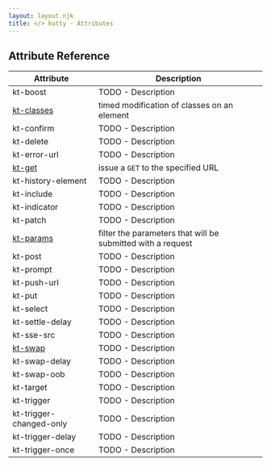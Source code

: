 ```yaml
---
layout: layout.njk
title: </> kutty - Attributes
---
```


## Attribute Reference

| Attribute | Description |
|-----------|-------------|
| kt-boost | TODO - Description
| [kt-classes](/attributes/kt-classes) | timed modification of classes on an element
| kt-confirm | TODO - Description
| kt-delete | TODO - Description
| kt-error-url | TODO - Description
| [kt-get](/attributes/kt-get) | issue a `GET` to the specified URL
| kt-history-element | TODO - Description
| kt-include | TODO - Description
| kt-indicator | TODO - Description
| kt-patch | TODO - Description
| [kt-params](/attributes/kt-params) | filter the parameters that will be submitted with a request
| kt-post | TODO - Description
| kt-prompt | TODO - Description
| kt-push-url | TODO - Description
| kt-put | TODO - Description
| kt-select | TODO - Description
| kt-settle-delay | TODO - Description
| kt-sse-src | TODO - Description
| [kt-swap](/attributes/kt-swap) | TODO - Description
| kt-swap-delay | TODO - Description
| kt-swap-oob | TODO - Description
| kt-target | TODO - Description
| kt-trigger | TODO - Description
| kt-trigger-changed-only | TODO - Description
| kt-trigger-delay | TODO - Description
| kt-trigger-once | TODO - Description

